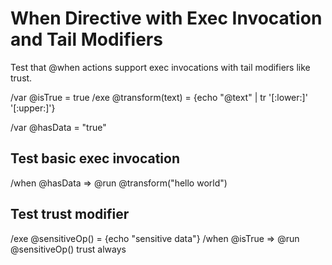 # When Directive with Exec Invocation and Tail Modifiers

Test that @when actions support exec invocations with tail modifiers like trust.

/var @isTrue = true
/exe @transform(text) = {echo "@text" | tr '[:lower:]' '[:upper:]'}

/var @hasData = "true"

## Test basic exec invocation
/when @hasData => @run @transform("hello world")

## Test trust modifier
/exe @sensitiveOp() = {echo "sensitive data"}
/when @isTrue => @run @sensitiveOp() trust always